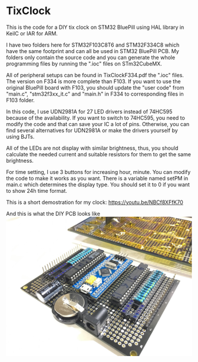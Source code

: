 # TixClock
This is the code for a DIY tix clock on STM32 BluePill using HAL library in KeilC or IAR for ARM.

I have two folders here for STM32F103C8T6 and STM32F334C8 which have the same footprint and can all be used in STM32 BluePill PCB. My folders only contain the source code and you can generate the whole programming files by running the ".ioc" files on STm32CubeMX.

All of peripheral setups can be found in TixClockF334.pdf the ".ioc" files. The version on F334 is more complete than F103. If you want to use the original BluePill board with F103, you should update the "user code" from "main.c", "stm32f3xx_it.c" and "main.h" in F334 to corresponding files in F103 folder.

In this code, I use UDN2981A for 27 LED drivers instead of 74HC595 because of the availability. If you want to switch to 74HC595, you need to modify the code and that can save your IC a lot of pins. Otherwise, you can find several alternatives for UDN2981A or make the drivers yourself by using BJTs. 

All of the LEDs are not display with similar brightness, thus, you should calculate the needed current and suitable resistors for them to get the same brightness.

For time setting, I use 3 buttons for increasing hour, minute. You can modify the code to make it works as you want. There is a variable named setPM in main.c which determines the display type. You should set it to 0 if you want to show 24h time format.

This is a short demostration for my clock: https://youtu.be/NBCf8XFfK70

And this is what the DIY PCB looks like
![](Images/DIYPCB.jpg)
